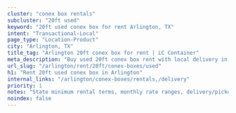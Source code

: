 ```yaml
---
cluster: "conex box rentals"
subcluster: "20ft used"
keyword: "20ft used conex box for rent Arlington, TX"
intent: "Transactional-Local"
page_type: "Location-Product"
city: "Arlington, TX"
title_tag: "Arlington 20ft conex box for rent | LC Container"
meta_description: "Buy used 20ft conex box rent with local delivery in Arlington, TX. LC Container — local Since 2003. Request a fast quote today."
url_slug: "/arlington/rent/20ft/conex-boxes/used"
h1: "Rent 20ft used conex box in Arlington"
internal_links: "/arlington/conex-boxes/rentals,/delivery"
priority: 1
notes: "State minimum rental terms, monthly rate ranges, delivery/pickup fees, service area."
noindex: false
---
```


<!-- TODO: Add unique city/inventory copy, images, and internal links here. -->
